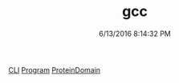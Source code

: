 ﻿---
title: gcc
date: 6/13/2016 8:14:32 PM
---

[CLI](T-gcc.CLI.html)
[Program](T-gcc.Program.html)
[ProteinDomain](T-gcc.ProteinDomain.html)
